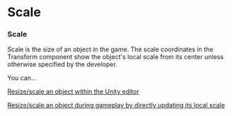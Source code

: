 # Scale

### Scale

Scale is the size of an object in the game. The scale coordinates in the Transform component show the object's local scale from its center unless otherwise specified by the developer.

You can...

[Resize/scale an object within the Unity editor](scaling.md)

[Resize/scale an object during gameplay by directly updating its local scale](updating-scale.md)

